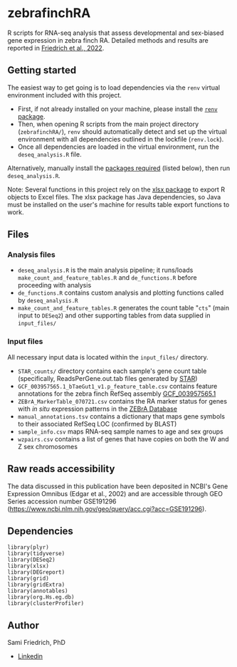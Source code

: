 # zebrafinchRA
R scripts for RNA-seq analysis that assess developmental and sex-biased gene expression in zebra finch RA. Detailed methods and results are reported in [Friedrich et al., 2022](TBD).

## Getting started

The easiest way to get going is to load dependencies via the `renv` virtual environment included with this project. 
- First, if not already installed on your machine, please install the [`renv` package](https://rstudio.github.io/renv/articles/renv.html). 
- Then, when opening R scripts from the main project directory (`zebrafinchRA/`), `renv` should automatically detect and set up the virtual environment with all dependencies outlined in the lockfile (`renv.lock`).
- Once all dependencies are loaded in the virtual environment, run the `deseq_analysis.R` file.

Alternatively, manually install the [packages required](#dependencies) (listed below), then run `deseq_analysis.R`.

Note: Several functions in this project rely on the [xlsx package](https://cran.r-project.org/web/packages/xlsx/) to export R objects to Excel files. The xlsx package has Java dependencies, so Java must be installed on the user's machine for results table export functions to work.

## Files
### Analysis files
- `deseq_analysis.R` is the main analysis pipeline; it runs/loads `make_count_and_feature_tables.R` and `de_functions.R` before proceeding with analysis
- `de_functions.R` contains custom analysis and plotting functions called by `deseq_analysis.R`
- `make_count_and_feature_tables.R` generates the count table "`cts`" (main input to `DESeq2`) and other supporting tables from data supplied in `input_files/`

### Input files
All necessary input data is located within the `input_files/` directory.
- `STAR_counts/` directory contains each sample's gene count table (specifically, ReadsPerGene.out.tab files generated by [STAR](https://github.com/alexdobin/STAR))
- `GCF_003957565.1_bTaeGut1_v1.p_feature_table.csv` contains feature annotations for the zebra finch RefSeq assembly [GCF_003957565.1](https://www.ncbi.nlm.nih.gov/assembly/GCF_003957565.1/)
- `ZEBrA_MarkerTable_070721.csv` contains the RA marker status for genes with *in situ* expression patterns in the [ZEBrA Database](http://www.zebrafinchatlas.org/)
- `manual_annotations.tsv` contains a dictionary that maps gene symbols to their associated RefSeq LOC (confirmed by BLAST)
- `sample_info.csv` maps RNA-seq sample names to age and sex groups
- `wzpairs.csv` contains a list of genes that have copies on both the W and Z sex chromosomes

## Raw reads accessibility

The data discussed in this publication have been deposited in NCBI's Gene Expression Omnibus (Edgar et al., 2002) and are accessible through GEO Series accession number GSE191296 (https://www.ncbi.nlm.nih.gov/geo/query/acc.cgi?acc=GSE191296).

## Dependencies<a name="dependencies"></a>
```
library(plyr)
library(tidyverse)
library(DESeq2)
library(xlsx)
library(DEGreport)
library(grid)
library(gridExtra)
library(annotables)
library(org.Hs.eg.db)
library(clusterProfiler)
```

## Author
Sami Friedrich, PhD
- [Linkedin](https://www.linkedin.com/in/sami-friedrich/)
